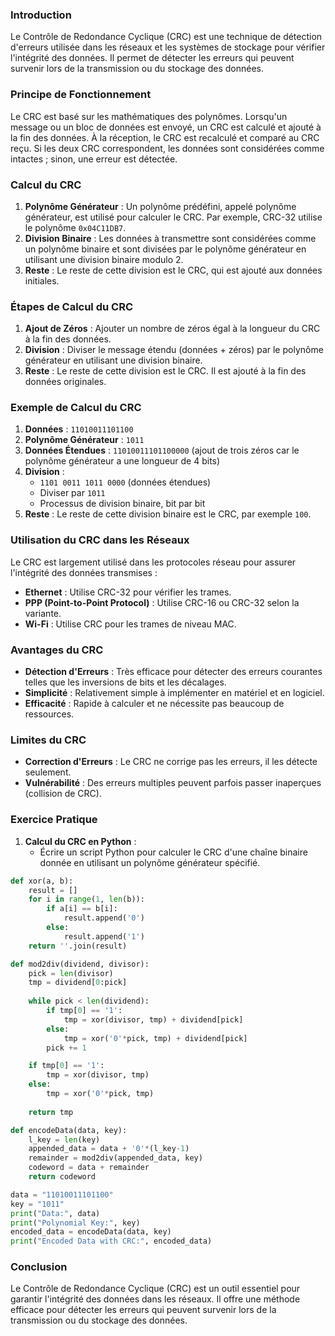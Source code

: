 ### Introduction

Le Contrôle de Redondance Cyclique (CRC) est une technique de détection d'erreurs utilisée dans les réseaux et les systèmes de stockage pour vérifier l'intégrité des données. Il permet de détecter les erreurs qui peuvent survenir lors de la transmission ou du stockage des données.

### Principe de Fonctionnement

Le CRC est basé sur les mathématiques des polynômes. Lorsqu'un message ou un bloc de données est envoyé, un CRC est calculé et ajouté à la fin des données. À la réception, le CRC est recalculé et comparé au CRC reçu. Si les deux CRC correspondent, les données sont considérées comme intactes ; sinon, une erreur est détectée.

### Calcul du CRC

1. **Polynôme Générateur** : Un polynôme prédéfini, appelé polynôme générateur, est utilisé pour calculer le CRC. Par exemple, CRC-32 utilise le polynôme `0x04C11DB7`.
2. **Division Binaire** : Les données à transmettre sont considérées comme un polynôme binaire et sont divisées par le polynôme générateur en utilisant une division binaire modulo 2.
3. **Reste** : Le reste de cette division est le CRC, qui est ajouté aux données initiales.

### Étapes de Calcul du CRC

1. **Ajout de Zéros** : Ajouter un nombre de zéros égal à la longueur du CRC à la fin des données.
2. **Division** : Diviser le message étendu (données + zéros) par le polynôme générateur en utilisant une division binaire.
3. **Reste** : Le reste de cette division est le CRC. Il est ajouté à la fin des données originales.

### Exemple de Calcul du CRC

1. **Données** : `11010011101100`
2. **Polynôme Générateur** : `1011`
3. **Données Étendues** : `11010011101100000` (ajout de trois zéros car le polynôme générateur a une longueur de 4 bits)
4. **Division** :
    - `1101 0011 1011 0000` (données étendues)
    - Diviser par `1011`
    - Processus de division binaire, bit par bit
5. **Reste** : Le reste de cette division binaire est le CRC, par exemple `100`.

### Utilisation du CRC dans les Réseaux

Le CRC est largement utilisé dans les protocoles réseau pour assurer l'intégrité des données transmises :

- **Ethernet** : Utilise CRC-32 pour vérifier les trames.
- **PPP (Point-to-Point Protocol)** : Utilise CRC-16 ou CRC-32 selon la variante.
- **Wi-Fi** : Utilise CRC pour les trames de niveau MAC.

### Avantages du CRC

- **Détection d'Erreurs** : Très efficace pour détecter des erreurs courantes telles que les inversions de bits et les décalages.
- **Simplicité** : Relativement simple à implémenter en matériel et en logiciel.
- **Efficacité** : Rapide à calculer et ne nécessite pas beaucoup de ressources.

### Limites du CRC

- **Correction d'Erreurs** : Le CRC ne corrige pas les erreurs, il les détecte seulement.
- **Vulnérabilité** : Des erreurs multiples peuvent parfois passer inaperçues (collision de CRC).

### Exercice Pratique

1. **Calcul du CRC en Python** :
    - Écrire un script Python pour calculer le CRC d'une chaîne binaire donnée en utilisant un polynôme générateur spécifié.

```python
def xor(a, b):
    result = []
    for i in range(1, len(b)):
        if a[i] == b[i]:
            result.append('0')
        else:
            result.append('1')
    return ''.join(result)

def mod2div(dividend, divisor):
    pick = len(divisor)
    tmp = dividend[0:pick]
    
    while pick < len(dividend):
        if tmp[0] == '1':
            tmp = xor(divisor, tmp) + dividend[pick]
        else:
            tmp = xor('0'*pick, tmp) + dividend[pick]
        pick += 1

    if tmp[0] == '1':
        tmp = xor(divisor, tmp)
    else:
        tmp = xor('0'*pick, tmp)
    
    return tmp

def encodeData(data, key):
    l_key = len(key)
    appended_data = data + '0'*(l_key-1)
    remainder = mod2div(appended_data, key)
    codeword = data + remainder
    return codeword

data = "11010011101100"
key = "1011"
print("Data:", data)
print("Polynomial Key:", key)
encoded_data = encodeData(data, key)
print("Encoded Data with CRC:", encoded_data)
```

### Conclusion

Le Contrôle de Redondance Cyclique (CRC) est un outil essentiel pour garantir l'intégrité des données dans les réseaux. Il offre une méthode efficace pour détecter les erreurs qui peuvent survenir lors de la transmission ou du stockage des données.